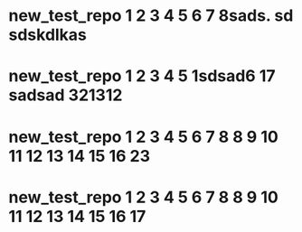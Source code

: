 
# new_test_repo 1 2 3 4 5 6 7 8sads. sd sdskdlkas
# new_test_repo 1 2 3 4 5  1sdsad6 17 sadsad 321312
# new_test_repo 1 2 3 4 5 6 7 8 8 9 10 11 12 13 14 15 16 23
# new_test_repo 1 2 3 4 5 6 7 8 8 9 10 11 12 13 14 15 16 17
